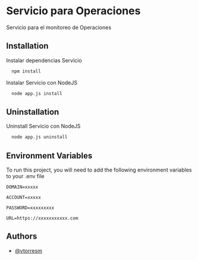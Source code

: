 
# Servicio para Operaciones

Servicio para el monitoreo de Operaciones


## Installation

Instalar dependencias Servicio

```bash
  npm install
```

Instalar Servicio con NodeJS

```bash
  node app.js install
```

## Uninstallation

Uninstall Servicio con NodeJS

```bash
  node app.js uninstall
```

## Environment Variables

To run this project, you will need to add the following environment variables to your .env file

`DOMAIN=xxxxx`

`ACCOUNT=xxxxx`

`PASSWORD=xxxxxxxxx`

`URL=https://xxxxxxxxxxx.com`


## Authors

- [@vtorresm](https://github.com/vtorresm)
